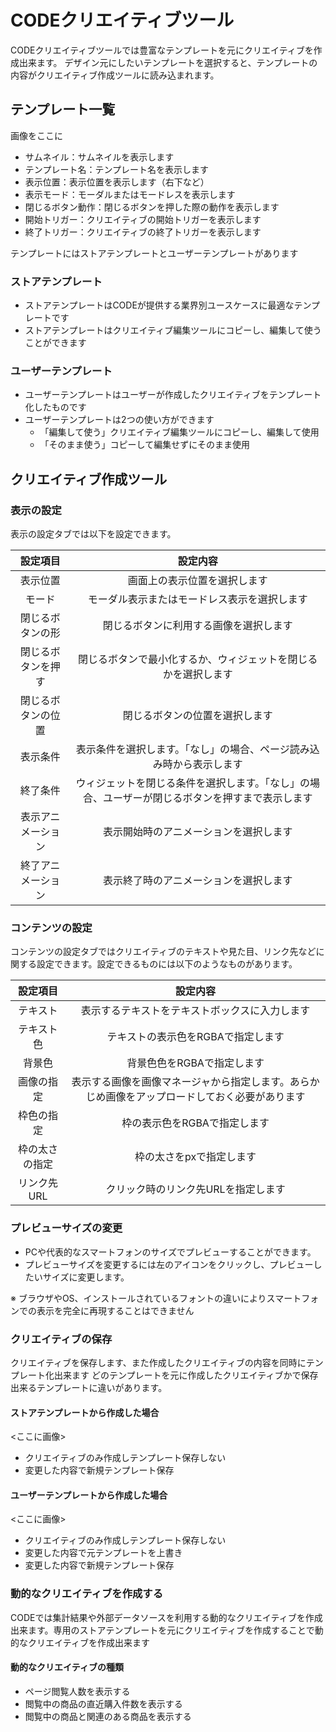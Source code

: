 # CODEクリエイティブツール
 
CODEクリエイティブツールでは豊富なテンプレートを元にクリエイティブを作成出来ます。
デザイン元にしたいテンプレートを選択すると、テンプレートの内容がクリエイティブ作成ツールに読み込まれます。

## テンプレート一覧

画像をここに

* サムネイル：サムネイルを表示します
* テンプレート名：テンプレート名を表示します
* 表示位置：表示位置を表示します（右下など）
* 表示モード：モーダルまたはモードレスを表示します
* 閉じるボタン動作：閉じるボタンを押した際の動作を表示します
* 開始トリガー：クリエイティブの開始トリガーを表示します
* 終了トリガー：クリエイティブの終了トリガーを表示します

テンプレートにはストアテンプレートとユーザーテンプレートがあります

### ストアテンプレート
* ストアテンプレートはCODEが提供する業界別ユースケースに最適なテンプレートです
* ストアテンプレートはクリエイティブ編集ツールにコピーし、編集して使うことができます


### ユーザーテンプレート
* ユーザーテンプレートはユーザーが作成したクリエイティブをテンプレート化したものです
* ユーザーテンプレートは2つの使い方ができます
    * 「編集して使う」クリエイティブ編集ツールにコピーし、編集して使用
    *  「そのまま使う」コピーして編集せずにそのまま使用



## クリエイティブ作成ツール

### 表示の設定
表示の設定タブでは以下を設定できます。

| 設定項目|設定内容| 
|:-----:|:-----:|
| 表示位置 | 画面上の表示位置を選択します| 
| モード | モーダル表示またはモードレス表示を選択します | 
| 閉じるボタンの形 | 閉じるボタンに利用する画像を選択します | 
| 閉じるボタンを押す | 閉じるボタンで最小化するか、ウィジェットを閉じるかを選択します| 
| 閉じるボタンの位置 | 閉じるボタンの位置を選択します | 
| 表示条件 | 表示条件を選択します。「なし」の場合、ページ読み込み時から表示します| 
| 終了条件 | ウィジェットを閉じる条件を選択します。「なし」の場合、ユーザーが閉じるボタンを押すまで表示します| 
| 表示アニメーション | 表示開始時のアニメーションを選択します| 
| 終了アニメーション | 表示終了時のアニメーションを選択します| 


### コンテンツの設定
コンテンツの設定タブではクリエイティブのテキストや見た目、リンク先などに関する設定できます。設定できるものには以下のようなものがあります。


|設定項目|設定内容|
|:-----:|:-----:|
|テキスト | 表示するテキストをテキストボックスに入力します|
|テキスト色 | テキストの表示色をRGBAで指定します|
|背景色 | 背景色色をRGBAで指定します|
|画像の指定 | 表示する画像を画像マネージャから指定します。あらかじめ画像をアップロードしておく必要があります |
|枠色の指定 | 枠の表示色をRGBAで指定します|
|枠の太さの指定 | 枠の太さをpxで指定します|
|リンク先URL | クリック時のリンク先URLを指定します|


### プレビューサイズの変更
* PCや代表的なスマートフォンのサイズでプレビューすることができます。
* プレビューサイズを変更するには左のアイコンをクリックし、プレビューしたいサイズに変更します。

※ ブラウザやOS、インストールされているフォントの違いによりスマートフォンでの表示を完全に再現することはできません


### クリエイティブの保存

クリエイティブを保存します、また作成したクリエイティブの内容を同時にテンプレート化出来ます
どのテンプレートを元に作成したクリエイティブかで保存出来るテンプレートに違いがあります。

#### ストアテンプレートから作成した場合

<ここに画像>

* クリエイティブのみ作成しテンプレート保存しない
* 変更した内容で新規テンプレート保存


#### ユーザーテンプレートから作成した場合

<ここに画像>

* クリエイティブのみ作成しテンプレート保存しない
* 変更した内容で元テンプレートを上書き
* 変更した内容で新規テンプレート保存


### 動的なクリエイティブを作成する
CODEでは集計結果や外部データソースを利用する動的なクリエイティブを作成出来ます。専用のストアテンプレートを元にクリエイティブを作成することで動的なクリエイティブを作成出来ます

#### 動的なクリエイティブの種類
* ページ閲覧人数を表示する
* 閲覧中の商品の直近購入件数を表示する
* 閲覧中の商品と関連のある商品を表示する

